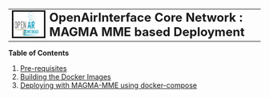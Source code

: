 <table style="border-collapse: collapse; border: none;">
  <tr style="border-collapse: collapse; border: none;">
    <td style="border-collapse: collapse; border: none;">
      <a href="http://www.openairinterface.org/">
         <img src="./images/oai_final_logo.png" alt="" border=3 height=50 width=150>
         </img>
      </a>
    </td>
    <td style="border-collapse: collapse; border: none; vertical-align: center;">
      <b><font size = "5">OpenAirInterface Core Network : MAGMA MME based Deployment</font></b>
    </td>
  </tr>
</table>

**Table of Contents**

1.  [Pre-requisites](./DEPLOY_PRE_REQUESITES_MAGMA.md)
2.  [Building the Docker Images](./BUILD_IMAGES_MAGMA_MME.md)
3.  [Deploying with MAGMA-MME using docker-compose](../docker-compose/magma-mme-demo/README.md)

